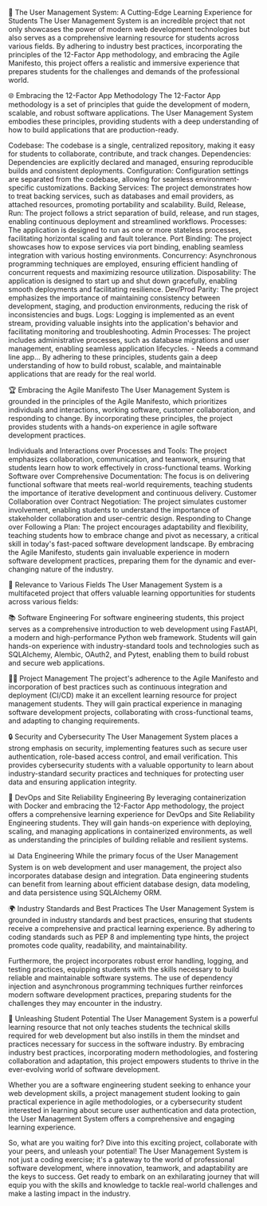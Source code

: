 🚀 The User Management System: A Cutting-Edge Learning Experience for Students
The User Management System is an incredible project that not only showcases the power of modern web development technologies but also serves as a comprehensive learning resource for students across various fields. By adhering to industry best practices, incorporating the principles of the 12-Factor App methodology, and embracing the Agile Manifesto, this project offers a realistic and immersive experience that prepares students for the challenges and demands of the professional world.

🌐 Embracing the 12-Factor App Methodology
The 12-Factor App methodology is a set of principles that guide the development of modern, scalable, and robust software applications. The User Management System embodies these principles, providing students with a deep understanding of how to build applications that are production-ready.

Codebase: The codebase is a single, centralized repository, making it easy for students to collaborate, contribute, and track changes.
Dependencies: Dependencies are explicitly declared and managed, ensuring reproducible builds and consistent deployments.
Configuration: Configuration settings are separated from the codebase, allowing for seamless environment-specific customizations.
Backing Services: The project demonstrates how to treat backing services, such as databases and email providers, as attached resources, promoting portability and scalability.
Build, Release, Run: The project follows a strict separation of build, release, and run stages, enabling continuous deployment and streamlined workflows.
Processes: The application is designed to run as one or more stateless processes, facilitating horizontal scaling and fault tolerance.
Port Binding: The project showcases how to expose services via port binding, enabling seamless integration with various hosting environments.
Concurrency: Asynchronous programming techniques are employed, ensuring efficient handling of concurrent requests and maximizing resource utilization.
Disposability: The application is designed to start up and shut down gracefully, enabling smooth deployments and facilitating resilience.
Dev/Prod Parity: The project emphasizes the importance of maintaining consistency between development, staging, and production environments, reducing the risk of inconsistencies and bugs.
Logs: Logging is implemented as an event stream, providing valuable insights into the application's behavior and facilitating monitoring and troubleshooting.
Admin Processes: The project includes administrative processes, such as database migrations and user management, enabling seamless application lifecycles. - Needs a command line app...
By adhering to these principles, students gain a deep understanding of how to build robust, scalable, and maintainable applications that are ready for the real world.

🏆 Embracing the Agile Manifesto
The User Management System is grounded in the principles of the Agile Manifesto, which prioritizes individuals and interactions, working software, customer collaboration, and responding to change. By incorporating these principles, the project provides students with a hands-on experience in agile software development practices.

Individuals and Interactions over Processes and Tools: The project emphasizes collaboration, communication, and teamwork, ensuring that students learn how to work effectively in cross-functional teams.
Working Software over Comprehensive Documentation: The focus is on delivering functional software that meets real-world requirements, teaching students the importance of iterative development and continuous delivery.
Customer Collaboration over Contract Negotiation: The project simulates customer involvement, enabling students to understand the importance of stakeholder collaboration and user-centric design.
Responding to Change over Following a Plan: The project encourages adaptability and flexibility, teaching students how to embrace change and pivot as necessary, a critical skill in today's fast-paced software development landscape.
By embracing the Agile Manifesto, students gain invaluable experience in modern software development practices, preparing them for the dynamic and ever-changing nature of the industry.

🌟 Relevance to Various Fields
The User Management System is a multifaceted project that offers valuable learning opportunities for students across various fields:

📚 Software Engineering
For software engineering students, this project serves as a comprehensive introduction to web development using FastAPI, a modern and high-performance Python web framework. Students will gain hands-on experience with industry-standard tools and technologies such as SQLAlchemy, Alembic, OAuth2, and Pytest, enabling them to build robust and secure web applications.

🧑‍💼 Project Management
The project's adherence to the Agile Manifesto and incorporation of best practices such as continuous integration and deployment (CI/CD) make it an excellent learning resource for project management students. They will gain practical experience in managing software development projects, collaborating with cross-functional teams, and adapting to changing requirements.

🔒 Security and Cybersecurity
The User Management System places a strong emphasis on security, implementing features such as secure user authentication, role-based access control, and email verification. This provides cybersecurity students with a valuable opportunity to learn about industry-standard security practices and techniques for protecting user data and ensuring application integrity.

🚢 DevOps and Site Reliability Engineering
By leveraging containerization with Docker and embracing the 12-Factor App methodology, the project offers a comprehensive learning experience for DevOps and Site Reliability Engineering students. They will gain hands-on experience with deploying, scaling, and managing applications in containerized environments, as well as understanding the principles of building reliable and resilient systems.

📊 Data Engineering
While the primary focus of the User Management System is on web development and user management, the project also incorporates database design and integration. Data engineering students can benefit from learning about efficient database design, data modeling, and data persistence using SQLAlchemy ORM.

🌍 Industry Standards and Best Practices
The User Management System is grounded in industry standards and best practices, ensuring that students receive a comprehensive and practical learning experience. By adhering to coding standards such as PEP 8 and implementing type hints, the project promotes code quality, readability, and maintainability.

Furthermore, the project incorporates robust error handling, logging, and testing practices, equipping students with the skills necessary to build reliable and maintainable software systems. The use of dependency injection and asynchronous programming techniques further reinforces modern software development practices, preparing students for the challenges they may encounter in the industry.

🚀 Unleashing Student Potential
The User Management System is a powerful learning resource that not only teaches students the technical skills required for web development but also instills in them the mindset and practices necessary for success in the software industry. By embracing industry best practices, incorporating modern methodologies, and fostering collaboration and adaptation, this project empowers students to thrive in the ever-evolving world of software development.

Whether you are a software engineering student seeking to enhance your web development skills, a project management student looking to gain practical experience in agile methodologies, or a cybersecurity student interested in learning about secure user authentication and data protection, the User Management System offers a comprehensive and engaging learning experience.

So, what are you waiting for? Dive into this exciting project, collaborate with your peers, and unleash your potential! The User Management System is not just a coding exercise; it's a gateway to the world of professional software development, where innovation, teamwork, and adaptability are the keys to success. Get ready to embark on an exhilarating journey that will equip you with the skills and knowledge to tackle real-world challenges and make a lasting impact in the industry.
